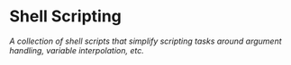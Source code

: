 # Shell Scripting

_A collection of shell scripts that simplify scripting tasks around argument handling, variable interpolation, etc._
